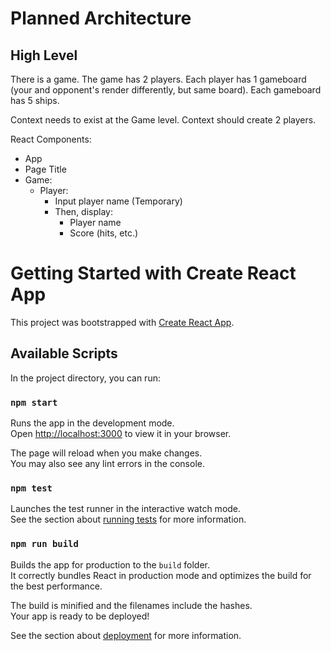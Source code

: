 # Planned Architecture

## High Level
There is a game.
The game has 2 players.
Each player has 1 gameboard (your and opponent's render differently, but same board).
Each gameboard has 5 ships.

Context needs to exist at the Game level.
Context should create 2 players.

React Components:
- App
- Page Title
- Game:
  - Player:
    - Input player name (Temporary)
    - Then, display:
      - Player name
      - Score (hits, etc.)



# Getting Started with Create React App

This project was bootstrapped with [Create React App](https://github.com/facebook/create-react-app).

## Available Scripts

In the project directory, you can run:

### `npm start`

Runs the app in the development mode.\
Open [http://localhost:3000](http://localhost:3000) to view it in your browser.

The page will reload when you make changes.\
You may also see any lint errors in the console.

### `npm test`

Launches the test runner in the interactive watch mode.\
See the section about [running tests](https://facebook.github.io/create-react-app/docs/running-tests) for more information.

### `npm run build`

Builds the app for production to the `build` folder.\
It correctly bundles React in production mode and optimizes the build for the best performance.

The build is minified and the filenames include the hashes.\
Your app is ready to be deployed!

See the section about [deployment](https://facebook.github.io/create-react-app/docs/deployment) for more information.

